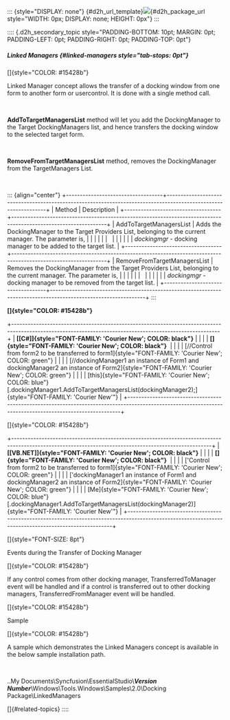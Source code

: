 ::: {style="DISPLAY: none"}
[](ms-xhelp:///?Id=d2h_url_template){#d2h_url_template}![](!package_url!){#d2h_package_url style="WIDTH: 0px; DISPLAY: none; HEIGHT: 0px"}
:::

:::: {.d2h_secondary_topic style="PADDING-BOTTOM: 10pt; MARGIN: 0pt; PADDING-LEFT: 0pt; PADDING-RIGHT: 0pt; PADDING-TOP: 0pt"}
##### Linked Managers {#linked-managers style="tab-stops: 0pt"}

[]{style="COLOR: #15428b"} 

Linked Manager concept allows the transfer of a docking window from one form to another form or usercontrol. It is done with a single method call.

 

**AddToTargetManagersList** method will let you add the DockingManager to the Target DockingManagers list, and hence transfers the docking window to the selected target form.

 

**RemoveFromTargetManagersList** method, removes the DockingManager from the TargetManagers List.

 

::: {align="center"}
+-----------------------------------+----------------------------------------------------------------------------------------------------------------+
| Method                            | Description                                                                                                    |
+-----------------------------------+----------------------------------------------------------------------------------------------------------------+
| AddToTargetManagersList           | Adds the DockingManager to the Target Providers List, belonging to the current manager. The parameter is,      |
|                                   |                                                                                                                |
|                                   |                                                                                                                |
|                                   |                                                                                                                |
|                                   | *dockingmgr* - docking manager to be added to the target list.                                                 |
+-----------------------------------+----------------------------------------------------------------------------------------------------------------+
| RemoveFromTargetManagersList      | Removes the DockingManager from the Target Providers List, belonging to the current manager. The parameter is, |
|                                   |                                                                                                                |
|                                   |                                                                                                                |
|                                   |                                                                                                                |
|                                   | *dockingmgr* - docking manager to be removed from the target list.                                             |
+-----------------------------------+----------------------------------------------------------------------------------------------------------------+
:::

**[]{style="COLOR: #15428b"}** 

+---------------------------------------------------------------------------------------------------------------------------------------------------------+
| **[\[C#\]]{style="FONT-FAMILY: 'Courier New'; COLOR: black"}**                                                                                          |
|                                                                                                                                                         |
| **[]{style="FONT-FAMILY: 'Courier New'; COLOR: black"}**                                                                                                |
|                                                                                                                                                         |
| [//Control from form2 to be transferred to form1]{style="FONT-FAMILY: 'Courier New'; COLOR: green"}                                                     |
|                                                                                                                                                         |
| [//dockingManager1 an instance of Form1 and dockingManager2 an instance of Form2]{style="FONT-FAMILY: 'Courier New'; COLOR: green"}                     |
|                                                                                                                                                         |
| [this]{style="FONT-FAMILY: 'Courier New'; COLOR: blue"}[.dockingManager1.AddToTargetManagersList(dockingManager2);]{style="FONT-FAMILY: 'Courier New'"} |
+---------------------------------------------------------------------------------------------------------------------------------------------------------+

[]{style="COLOR: #15428b"} 

+------------------------------------------------------------------------------------------------------------------------------------------------------+
| **[\[VB.NET\]]{style="FONT-FAMILY: 'Courier New'; COLOR: black"}**                                                                                   |
|                                                                                                                                                      |
| **[]{style="FONT-FAMILY: 'Courier New'; COLOR: black"}**                                                                                             |
|                                                                                                                                                      |
| [\'Control from form2 to be transferred to form1]{style="FONT-FAMILY: 'Courier New'; COLOR: green"}                                                  |
|                                                                                                                                                      |
| [\'dockingManager1 an instance of Form1 and dockingManager2 an instance of Form2]{style="FONT-FAMILY: 'Courier New'; COLOR: green"}                  |
|                                                                                                                                                      |
| [Me]{style="FONT-FAMILY: 'Courier New'; COLOR: blue"}[.dockingManager1.AddToTargetManagersList(dockingManager2)]{style="FONT-FAMILY: 'Courier New'"} |
+------------------------------------------------------------------------------------------------------------------------------------------------------+

[]{style="FONT-SIZE: 8pt"} 

Events during the Transfer of Docking Manager

[]{style="COLOR: #15428b"} 

If any control comes from other docking manager, TransferredToManager event will be handled and if a control is transferred out to other docking managers, TransferredFromManager event will be handled.

[]{style="COLOR: #15428b"} 

Sample

[]{style="COLOR: #15428b"} 

A sample which demonstrates the Linked Managers concept is available in the below sample installation path.

 

..My Documents\\Syncfusion\\EssentialStudio\\***Version Number***\\Windows\\Tools.Windows\\Samples\\2.0\\Docking Package\\LinkedManagers

[]{#related-topics}
::::
